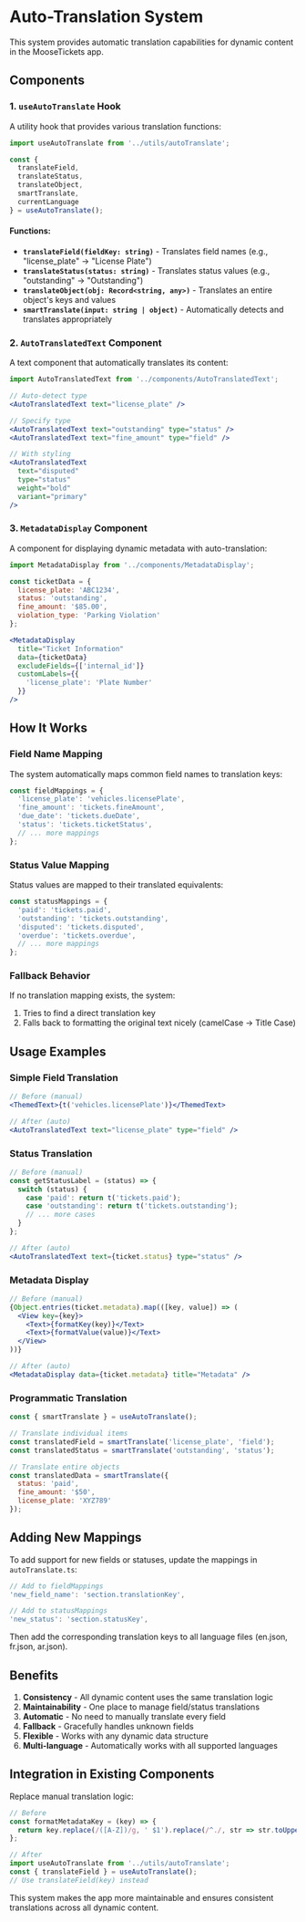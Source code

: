 # Auto-Translation System

This system provides automatic translation capabilities for dynamic content in the MooseTickets app.

## Components

### 1. `useAutoTranslate` Hook

A utility hook that provides various translation functions:

```typescript
import useAutoTranslate from '../utils/autoTranslate';

const { 
  translateField, 
  translateStatus, 
  translateObject, 
  smartTranslate,
  currentLanguage 
} = useAutoTranslate();
```

#### Functions:

- **`translateField(fieldKey: string)`** - Translates field names (e.g., "license_plate" → "License Plate")
- **`translateStatus(status: string)`** - Translates status values (e.g., "outstanding" → "Outstanding")
- **`translateObject(obj: Record<string, any>)`** - Translates an entire object's keys and values
- **`smartTranslate(input: string | object)`** - Automatically detects and translates appropriately

### 2. `AutoTranslatedText` Component

A text component that automatically translates its content:

```jsx
import AutoTranslatedText from '../components/AutoTranslatedText';

// Auto-detect type
<AutoTranslatedText text="license_plate" />

// Specify type
<AutoTranslatedText text="outstanding" type="status" />
<AutoTranslatedText text="fine_amount" type="field" />

// With styling
<AutoTranslatedText 
  text="disputed" 
  type="status" 
  weight="bold" 
  variant="primary" 
/>
```

### 3. `MetadataDisplay` Component

A component for displaying dynamic metadata with auto-translation:

```jsx
import MetadataDisplay from '../components/MetadataDisplay';

const ticketData = {
  license_plate: 'ABC1234',
  status: 'outstanding',
  fine_amount: '$85.00',
  violation_type: 'Parking Violation'
};

<MetadataDisplay
  title="Ticket Information"
  data={ticketData}
  excludeFields={['internal_id']}
  customLabels={{
    'license_plate': 'Plate Number'
  }}
/>
```

## How It Works

### Field Name Mapping

The system automatically maps common field names to translation keys:

```typescript
const fieldMappings = {
  'license_plate': 'vehicles.licensePlate',
  'fine_amount': 'tickets.fineAmount',
  'due_date': 'tickets.dueDate',
  'status': 'tickets.ticketStatus',
  // ... more mappings
};
```

### Status Value Mapping

Status values are mapped to their translated equivalents:

```typescript
const statusMappings = {
  'paid': 'tickets.paid',
  'outstanding': 'tickets.outstanding',
  'disputed': 'tickets.disputed',
  'overdue': 'tickets.overdue',
  // ... more mappings
};
```

### Fallback Behavior

If no translation mapping exists, the system:
1. Tries to find a direct translation key
2. Falls back to formatting the original text nicely (camelCase → Title Case)

## Usage Examples

### Simple Field Translation

```jsx
// Before (manual)
<ThemedText>{t('vehicles.licensePlate')}</ThemedText>

// After (auto)
<AutoTranslatedText text="license_plate" type="field" />
```

### Status Translation

```jsx
// Before (manual)
const getStatusLabel = (status) => {
  switch (status) {
    case 'paid': return t('tickets.paid');
    case 'outstanding': return t('tickets.outstanding');
    // ... more cases
  }
};

// After (auto)
<AutoTranslatedText text={ticket.status} type="status" />
```

### Metadata Display

```jsx
// Before (manual)
{Object.entries(ticket.metadata).map(([key, value]) => (
  <View key={key}>
    <Text>{formatKey(key)}</Text>
    <Text>{formatValue(value)}</Text>
  </View>
))}

// After (auto)
<MetadataDisplay data={ticket.metadata} title="Metadata" />
```

### Programmatic Translation

```jsx
const { smartTranslate } = useAutoTranslate();

// Translate individual items
const translatedField = smartTranslate('license_plate', 'field');
const translatedStatus = smartTranslate('outstanding', 'status');

// Translate entire objects
const translatedData = smartTranslate({
  status: 'paid',
  fine_amount: '$50',
  license_plate: 'XYZ789'
});
```

## Adding New Mappings

To add support for new fields or statuses, update the mappings in `autoTranslate.ts`:

```typescript
// Add to fieldMappings
'new_field_name': 'section.translationKey',

// Add to statusMappings  
'new_status': 'section.statusKey',
```

Then add the corresponding translation keys to all language files (en.json, fr.json, ar.json).

## Benefits

1. **Consistency** - All dynamic content uses the same translation logic
2. **Maintainability** - One place to manage field/status translations
3. **Automatic** - No need to manually translate every field
4. **Fallback** - Gracefully handles unknown fields
5. **Flexible** - Works with any dynamic data structure
6. **Multi-language** - Automatically works with all supported languages

## Integration in Existing Components

Replace manual translation logic:

```jsx
// Before
const formatMetadataKey = (key) => {
  return key.replace(/([A-Z])/g, ' $1').replace(/^./, str => str.toUpperCase());
};

// After
import useAutoTranslate from '../utils/autoTranslate';
const { translateField } = useAutoTranslate();
// Use translateField(key) instead
```

This system makes the app more maintainable and ensures consistent translations across all dynamic content.
